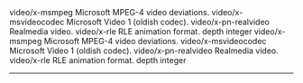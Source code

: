 <tr class="even">
<td>video/x-msmpeg</td>
<td>Microsoft MPEG-4 video deviations.</td>
</tr>
<tr class="odd">
<td>video/x-msvideocodec</td>
<td>Microsoft Video 1 (oldish codec).</td>
</tr>
<tr class="even">
<td>video/x-pn-realvideo</td>
<td>Realmedia video.</td>
</tr>
<tr class="odd">
<td>video/x-rle</td>
<td>RLE animation format.</td>
</tr>
<tr class="even">
<td>depth</td>
<td>integer</td>
</tr>
<tr class="odd">
<tr class="even">
<td>video/x-msmpeg</td>
<td>Microsoft MPEG-4 video deviations.</td>
</tr>
<tr class="odd">
<td>video/x-msvideocodec</td>
<td>Microsoft Video 1 (oldish codec).</td>
</tr>
<tr class="even">
<td>video/x-pn-realvideo</td>
<td>Realmedia video.</td>
</tr>
<tr class="odd">
<td>video/x-rle</td>
<td>RLE animation format.</td>
</tr>
<tr class="even">
<td>depth</td>
<td>integer</td>
</tr>
<tr class="odd">

---

